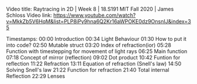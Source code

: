 Video title: Raytracing in 2D | Week 8 | 18.S191 MIT Fall 2020 | James Schloss
Video link: https://www.youtube.com/watch?v=MkkZb5V6HqM&list=PLP8iPy9hna6Q2Kr16aWPOKE0dz9OnsnIJ&index=35

Timestamps:
00:00 Introduction
00:34 Light Behaviour
01:30 How to put it into code?
02:50 Mutable struct
03:20 Index of refraction(ior)
05:28 Function with timestepping for movement of light rays
06:25 Main function
07:18 Concept of mirror (reflection) 
09:02 Dot product
10:42 Funtion for reflection
11:22 Refraction
13:11 Equation of refraction (Snell's law)
14:50 Solving Snell's law
21:22 Function for refraction
21:40 Total internal Reflection
22:29 Lenses
